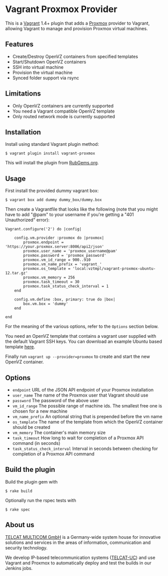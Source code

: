 # Vagrant Proxmox Provider

This is a [Vagrant](http://www.vagrantup.com) 1.4+ plugin that adds a
[Proxmox](http://proxmox.com/) provider to Vagrant, allowing Vagrant to manage
and provision Proxmox virtual machines.

## Features

* Create/Destroy OpenVZ containers from specified templates
* Start/Shutdown OpenVZ containers
* SSH into virtual machine
* Provision the virtual machine
* Synced folder support via rsync

## Limitations

* Only OpenVZ containers are currently supported
* You need a Vagrant compatible OpenVZ template
* Only routed network mode is currently supported

## Installation

Install using standard Vagrant plugin method:

```
$ vagrant plugin install vagrant-proxmox
```

This will install the plugin from [RubGems.org](http://rubygems.org/).

## Usage

First install the provided dummy vagrant box:

```
$ vagrant box add dummy dummy_box/dummy.box
```

Then create a Vagrantfile that looks like the following (note that you might have to add "@pam" to your username if you're getting a "401 Unauthorized" error):

```
Vagrant.configure('2') do |config|

	config.vm.provider :proxmox do |proxmox|
		proxmox.endpoint = 'https://your.proxmox.server:8006/api2/json'
		proxmox.user_name = 'proxmox_username@pam'
		proxmox.password = 'proxmox_password'
		proxmox.vm_id_range = 900..910
		proxmox.vm_name_prefix = 'vagrant_'
		proxmox.os_template = 'local:vztmpl/vagrant-proxmox-ubuntu-12.tar.gz'
		proxmox.vm_memory = 256
		proxmox.task_timeout = 30
		proxmox.task_status_check_interval = 1
	end

	config.vm.define :box, primary: true do |box|
 		box.vm.box = 'dummy'
 	end

end
```

For the meaning of the various options, refer to the `Options` section below.

You need an OpenVZ template that contains a vagrant user supplied with the default Vagrant SSH keys.
You can download an example Ubuntu based template [here](https://www.dropbox.com/s/vuzywdosxhjjsag/vagrant-proxmox-ubuntu-12.tar.gz).

Finally run `vagrant up --provider=proxmox` to create and start the new OpenVZ container.

## Options

* `endpoint` URL of the JSON API endpoint of your Proxmox installation
* `user_name` The name of the Proxmox user that Vagrant should use
* `password` The password of the above user
* `vm_id_range` The possible range of machine ids. The smallest free one is chosen for a new machine
* `vm_name_prefix` An optional string that is prepended before the vm name
* `os_template` The name of the template from which the OpenVZ container should be created
* `vm_memory` The container's main memory size
* `task_timeout` How long to wait for completion of a Proxmox API command (in seconds)
* `task_status_check_interval` Interval in seconds between checking for completion of a Proxmox API command

## Build the plugin

Build the plugin gem with

```
$ rake build
```

Optionally run the rspec tests with


```
$ rake spec
```

## About us

[TELCAT MULTICOM GmbH](http://www.telcat.com) is a Germany-wide system house for innovative solutions and
services in the areas of information, communication and security technology.

We develop IP-based telecommunication systems ([TELCAT-UC](http://www.telcat.de/TELCAT-R-UC.304.0.html)) and
use Vagrant and Proxmox to automatically deploy and test the builds in our Jenkins jobs.
